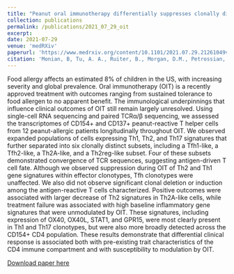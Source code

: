 ```yaml
---
title: "Peanut oral immunotherapy differentially suppresses clonally distinct subsets of T helper cells"
collection: publications
permalink: /publications/2021_07_29_oit
excerpt: 
date: 2021-07-29
venue: 'medRXiv'
paperurl: 'https://www.medrxiv.org/content/10.1101/2021.07.29.21261049v1'
citation: 'Monian, B, Tu, A. A., Ruiter, B., Morgan, D.M., Petrossian, P. M., Smith, N. P., Gierahn, T., M., Ginder, J., Shreffler, W. G., Love, J. C. &quot;Peanut oral immunotherapy differentially suppresses clonally distinct subsets of T helper cells&quot; <i>medArXiv </i>. (2021). https://doi.org/10.1101/2021.07.29.21261049.'
---
```

Food allergy affects an estimated 8% of children in the US, with increasing severity and global prevalence. Oral immunotherapy (OIT) is a recently approved treatment with outcomes ranging from sustained tolerance to food allergen to no apparent benefit. The immunological underpinnings that influence clinical outcomes of OIT still remain largely unresolved. Using single-cell RNA sequencing and paired TCRα/β sequencing, we assessed the transcriptomes of CD154+ and CD137+ peanut-reactive T helper cells from 12 peanut-allergic patients longitudinally throughout OIT. We observed expanded populations of cells expressing Th1, Th2, and Th17 signatures that further separated into six clonally distinct subsets, including a Tfh1-like, a Tfh2-like, a Th2A-like, and a Th2reg-like subset. Four of these subsets demonstrated convergence of TCR sequences, suggesting antigen-driven T cell fate. Although we observed suppression during OIT of Th2 and Th1 gene signatures within effector clonotypes, Tfh clonotypes were unaffected. We also did not observe significant clonal deletion or induction among the antigen-reactive T cells characterized. Positive outcomes were associated with larger decrease of Th2 signatures in Th2A-like cells, while treatment failure was associated with high baseline inflammatory gene signatures that were unmodulated by OIT. These signatures, including expression of OX40, OX40L, STAT1, and GPR15, were most clearly present in Th1 and Th17 clonotypes, but were also more broadly detected across the CD154+ CD4 population. These results demonstrate that differential clinical response is associated both with pre-existing trait characteristics of the CD4 immune compartment and with susceptibility to modulation by OIT.

[Download paper here](https://www.medrxiv.org/content/10.1101/2021.07.29.21261049v1)

